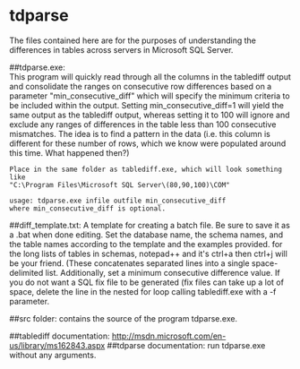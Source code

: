 tdparse
=======

The files contained here are for the purposes of understanding the differences in tables across servers in Microsoft SQL Server.

##tdparse.exe:	
	This program will quickly read through all the columns in the tablediff output
	and consolidate the ranges on consecutive row differences based on a 
	parameter "min_consecutive_diff" which will specify the minimum criteria
	to be included within the output. Setting min_consecutive_diff=1 will
	yield the same output as the tablediff output, whereas setting it to 100
	will ignore and exclude any ranges of differences in the table less than 100
	consecutive mismatches. The idea is to find a pattern in the data (i.e. this
	column is different for these number of rows, which we know were populated around
	this time. What happened then?)

	Place in the same folder as tablediff.exe, which will look something like
	"C:\Program Files\Microsoft SQL Server\(80,90,100)\COM"

	usage: tdparse.exe infile outfile min_consecutive_diff
	where min_consecutive_diff is optional.
		
##diff_template.txt:
	A template for creating a batch file. Be sure to save it as a .bat when done editing.
	Set the database name, the schema names, and the table names according to the template
	and the examples provided. for the long lists of tables in schemas, 
	notepad++ and it's ctrl+a then ctrl+j will be your friend. (These concatenates separated
	lines into a single space-delimited list. Additionally, set a minimum consecutive 
	difference value. If you do not want a SQL fix file to be generated 
	(fix files can take up a lot of space, delete the line in the nested for loop 
	calling tablediff.exe with a -f parameter.

##src folder:
	contains the source of the program tdparse.exe.

##tablediff documentation: http://msdn.microsoft.com/en-us/library/ms162843.aspx
##tdparse documentation: run tdparse.exe without any arguments.